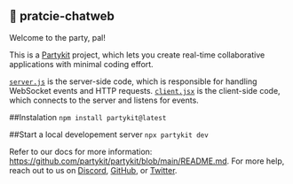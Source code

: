 ## 🎈 pratcie-chatweb

Welcome to the party, pal!

This is a [Partykit](https://partykit.io) project, which lets you create real-time collaborative applications with minimal coding effort.

[`server.js`](./src/server.js) is the server-side code, which is responsible for handling WebSocket events and HTTP requests. [`client.jsx`](./src/client.jsx) is the client-side code, which connects to the server and listens for events.

##Instalation 
`npm install partykit@latest`

##Start a local developement server
`npx partykit dev`


Refer to our docs for more information: https://github.com/partykit/partykit/blob/main/README.md. For more help, reach out to us on [Discord](https://discord.gg/g5uqHQJc3z), [GitHub](https://github.com/partykit/partykit), or [Twitter](https://twitter.com/partykit_io).
